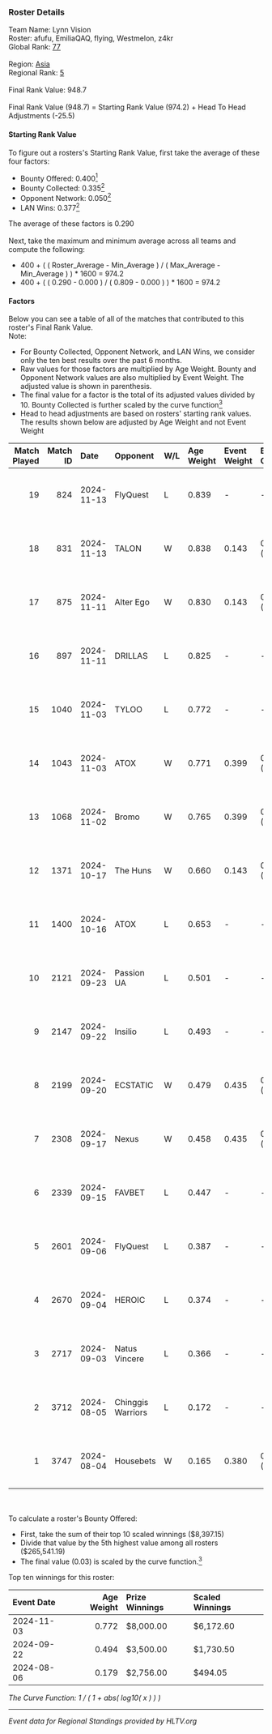 ### Roster Details<br />
Team Name: Lynn Vision<br />
Roster: afufu, EmiliaQAQ, flying, Westmelon, z4kr<br />
Global Rank: [77](../../standings_global_2025_01_06.md)<br />
<br />
Region: [Asia]( ../../standings_asia_2025_01_06.md)<br />
Regional Rank: [5]( ../../standings_asia_2025_01_06.md)<br />
<br />
Final Rank Value:  948.7<br />
<br />
Final Rank Value (948.7) = Starting Rank Value (974.2) + Head To Head Adjustments (-25.5)<br />

#### Starting Rank Value<br />
To figure out a rosters's Starting Rank Value, first take the average of these four factors:<br />
- Bounty Offered: 0.400[<sup>1</sup>](#table2)
- Bounty Collected: 0.335[<sup>2</sup>](#table1)
- Opponent Network: 0.050[<sup>2</sup>](#table1)
- LAN Wins: 0.377[<sup>2</sup>](#table1)

The average of these factors is 0.290<br />
<br />
Next, take the maximum and minimum average across all teams and compute the following:<br />
- 400 + ( ( Roster_Average - Min_Average ) / ( Max_Average - Min_Average ) ) * 1600 = 974.2
- 400 + ( ( 0.290 - 0.000 ) / ( 0.809 - 0.000 ) ) * 1600 = 974.2


#### Factors<br />
Below you can see a table of all of the matches that contributed to this roster's Final Rank Value.<br />
Note:<br />

- For Bounty Collected, Opponent Network, and LAN Wins, we consider only the ten best results over the past 6 months.
- Raw values for those factors are multiplied by Age Weight. Bounty and Opponent Network values are also multiplied by Event Weight. The adjusted value is shown in parenthesis.
- The final value for a factor is the total of its adjusted values divided by 10. Bounty Collected is further scaled by the curve function[<sup>3</sup>](#curveFunction)
- Head to head adjustments are based on rosters' starting rank values. The results shown below are adjusted by Age Weight and not Event Weight
<span id="table1"></span><br />


| Match Played | Match ID | Date       | Opponent          | W/L | Age Weight | Event Weight | Bounty Collected | Opponent Network | LAN Wins  | H2H Adj. | Roster                                    |
| -: | -: | :- | :- | :- | :- | :- | :- | :- | :- | -: | :- |
|           19 |      824 | 2024-11-13 | FlyQuest          | L   | 0.839      | -            | -                | -                | -         |    -2.98 | afufu, EmiliaQAQ, flying, Westmelon, z4kr |
|           18 |      831 | 2024-11-13 | TALON             | W   | 0.838      | 0.143        | 0.000 (0.000)    | 0.159 (0.019)    | 1 (0.838) |     3.98 | afufu, EmiliaQAQ, flying, Westmelon, z4kr |
|           17 |      875 | 2024-11-11 | Alter Ego         | W   | 0.830      | 0.143        | 0.000 (0.000)    | 0.086 (0.010)    | 1 (0.830) |     2.49 | afufu, EmiliaQAQ, flying, Westmelon, z4kr |
|           16 |      897 | 2024-11-11 | DRILLAS           | L   | 0.825      | -            | -                | -                | -         |   -15.75 | afufu, EmiliaQAQ, flying, Westmelon, z4kr |
|           15 |     1040 | 2024-11-03 | TYLOO             | L   | 0.772      | -            | -                | -                | -         |   -13.99 | afufu, EmiliaQAQ, flying, Westmelon, z4kr |
|           14 |     1043 | 2024-11-03 | ATOX              | W   | 0.771      | 0.399        | 0.021 (0.006)    | 0.115 (0.035)    | 1 (0.771) |     6.41 | afufu, EmiliaQAQ, flying, Westmelon, z4kr |
|           13 |     1068 | 2024-11-02 | Bromo             | W   | 0.765      | 0.399        | 0.009 (0.003)    | 0.129 (0.039)    | 1 (0.765) |     4.61 | afufu, EmiliaQAQ, flying, Westmelon, z4kr |
|           12 |     1371 | 2024-10-17 | The Huns          | W   | 0.660      | 0.143        | 0.051 (0.005)    | 0.339 (0.032)    | 0 (0.000) |    11.80 | afufu, EmiliaQAQ, flying, Westmelon, z4kr |
|           11 |     1400 | 2024-10-16 | ATOX              | L   | 0.653      | -            | -                | -                | -         |   -14.87 | afufu, EmiliaQAQ, flying, Westmelon, z4kr |
|           10 |     2121 | 2024-09-23 | Passion UA        | L   | 0.501      | -            | -                | -                | -         |    -4.59 | afufu, EmiliaQAQ, flying, Westmelon, z4kr |
|            9 |     2147 | 2024-09-22 | Insilio           | L   | 0.493      | -            | -                | -                | -         |   -10.11 | afufu, EmiliaQAQ, flying, Westmelon, z4kr |
|            8 |     2199 | 2024-09-20 | ECSTATIC          | W   | 0.479      | 0.435        | 0.072 (0.015)    | 1.000 (0.208)    | 0 (0.000) |     7.63 | afufu, EmiliaQAQ, flying, Westmelon, z4kr |
|            7 |     2308 | 2024-09-17 | Nexus             | W   | 0.458      | 0.435        | 0.372 (0.074)    | 0.763 (0.152)    | 0 (0.000) |    13.20 | afufu, EmiliaQAQ, flying, Westmelon, z4kr |
|            6 |     2339 | 2024-09-15 | FAVBET            | L   | 0.447      | -            | -                | -                | -         |    -7.83 | afufu, EmiliaQAQ, flying, Westmelon, z4kr |
|            5 |     2601 | 2024-09-06 | FlyQuest          | L   | 0.387      | -            | -                | -                | -         |    -1.62 | afufu, EmiliaQAQ, flying, Westmelon, z4kr |
|            4 |     2670 | 2024-09-04 | HEROIC            | L   | 0.374      | -            | -                | -                | -         |    -0.17 | afufu, EmiliaQAQ, flying, Westmelon, z4kr |
|            3 |     2717 | 2024-09-03 | Natus Vincere     | L   | 0.366      | -            | -                | -                | -         |    -0.12 | afufu, EmiliaQAQ, flying, Westmelon, z4kr |
|            2 |     3712 | 2024-08-05 | Chinggis Warriors | L   | 0.172      | -            | -                | -                | -         |    -4.39 | afufu, EmiliaQAQ, flying, Westmelon, z4kr |
|            1 |     3747 | 2024-08-04 | Housebets         | W   | 0.165      | 0.380        | 0.004 (0.000)    | 0.087 (0.005)    | 1 (0.165) |     0.77 | afufu, EmiliaQAQ, flying, Westmelon, z4kr |

<br />
<span id="table2"></span><br />
To calculate a roster's Bounty Offered:<br />

- First, take the sum of their top 10 scaled winnings ($8,397.15)
- Divide that value by the 5th highest value among all rosters ($265,541.19)
- The final value (0.03) is scaled by the curve function.[<sup>3</sup>](#curveFunction)

Top ten winnings for this roster:<br />

| Event Date | Age Weight | Prize Winnings | Scaled Winnings |
| :- | -: | :- | :- |
| 2024-11-03 |      0.772 | $8,000.00      | $6,172.60       |
| 2024-09-22 |      0.494 | $3,500.00      | $1,730.50       |
| 2024-08-06 |      0.179 | $2,756.00      | $494.05         |


<span id="curveFunction"></span>_The Curve Function: 1 / ( 1 + abs( log10( x ) ) )_<br />

---
_Event data for Regional Standings provided by HLTV.org_<br />
